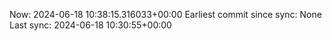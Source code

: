 Now: 2024-06-18 10:38:15.316033+00:00 Earliest commit since sync: None Last sync: 2024-06-18 10:30:55+00:00
